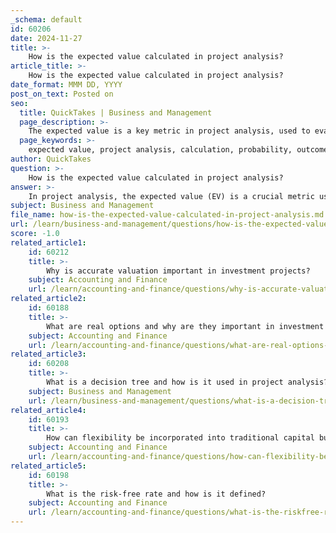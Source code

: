 ```yaml
---
_schema: default
id: 60206
date: 2024-11-27
title: >-
    How is the expected value calculated in project analysis?
article_title: >-
    How is the expected value calculated in project analysis?
date_format: MMM DD, YYYY
post_on_text: Posted on
seo:
  title: QuickTakes | Business and Management
  page_description: >-
    The expected value is a key metric in project analysis, used to evaluate potential outcomes by weighting all possible outcomes by their probabilities. It aids project managers in making informed decisions under uncertainty.
  page_keywords: >-
    expected value, project analysis, calculation, probability, outcomes, decision making, risk analysis, EMV, contingency reserve, monetary value
author: QuickTakes
question: >-
    How is the expected value calculated in project analysis?
answer: >-
    In project analysis, the expected value (EV) is a crucial metric used to evaluate the potential outcomes of a project under uncertainty. The expected value is calculated by taking the sum of all possible outcomes, each weighted by its probability of occurrence. This method allows project managers to make informed decisions based on the likelihood of various scenarios.\n\nThe formula for calculating the expected value can be expressed as:\n\n$$\nEV = \sum (P_i \times V_i)\n$$\n\nwhere:\n- $ P_i $ is the probability of outcome $ i $,\n- $ V_i $ is the value (monetary or otherwise) of outcome $ i $.\n\nFor example, if a project has two possible outcomes—one with a 30% chance of yielding a profit of $60,000 and another with a 70% chance of yielding a profit of $10,000—the expected value would be calculated as follows:\n\n$$\nEV = (0.3 \times 60,000) + (0.7 \times 10,000) = 18,000 + 7,000 = 25,000\n$$\n\nThis means that the expected value of the project is $25,000, which helps in assessing whether the project is worth pursuing.\n\nIn addition to the basic calculation of expected value, the Expected Monetary Value (EMV) is often used in risk analysis to determine the overall contingency reserve required for a project. EMV is calculated by multiplying the probability of a risk event occurring by its impact value, allowing project managers to quantify risks and make better decisions regarding project implementation.\n\nOverall, the expected value serves as a foundational concept in decision analysis, enabling project managers to evaluate potential risks and returns effectively.
subject: Business and Management
file_name: how-is-the-expected-value-calculated-in-project-analysis.md
url: /learn/business-and-management/questions/how-is-the-expected-value-calculated-in-project-analysis
score: -1.0
related_article1:
    id: 60212
    title: >-
        Why is accurate valuation important in investment projects?
    subject: Accounting and Finance
    url: /learn/accounting-and-finance/questions/why-is-accurate-valuation-important-in-investment-projects
related_article2:
    id: 60188
    title: >-
        What are real options and why are they important in investment analysis?
    subject: Accounting and Finance
    url: /learn/accounting-and-finance/questions/what-are-real-options-and-why-are-they-important-in-investment-analysis
related_article3:
    id: 60208
    title: >-
        What is a decision tree and how is it used in project analysis?
    subject: Business and Management
    url: /learn/business-and-management/questions/what-is-a-decision-tree-and-how-is-it-used-in-project-analysis
related_article4:
    id: 60193
    title: >-
        How can flexibility be incorporated into traditional capital budgeting techniques?
    subject: Accounting and Finance
    url: /learn/accounting-and-finance/questions/how-can-flexibility-be-incorporated-into-traditional-capital-budgeting-techniques
related_article5:
    id: 60198
    title: >-
        What is the risk-free rate and how is it defined?
    subject: Accounting and Finance
    url: /learn/accounting-and-finance/questions/what-is-the-riskfree-rate-and-how-is-it-defined
---
```


&nbsp;